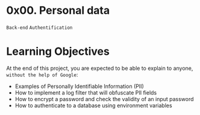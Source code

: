 # 0x00. Personal data
`Back-end` `Authentification`

# Learning Objectives
At the end of this project, you are expected to be able to explain to anyone, `without the help of Google`:

- Examples of Personally Identifiable Information (PII)
- How to implement a log filter that will obfuscate PII fields
- How to encrypt a password and check the validity of an input password
- How to authenticate to a database using environment variables